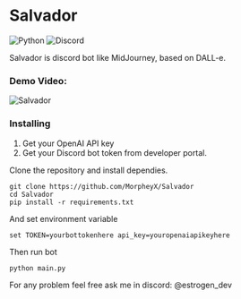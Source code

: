 # Salvador

![Python](https://img.shields.io/badge/python-3670A0?style=for-the-badge&logo=python&logoColor=ffdd54) ![Discord](https://img.shields.io/badge/Discord-%235865F2.svg?style=for-the-badge&logo=discord&logoColor=white)

Salvador is discord bot like MidJourney, based on DALL-e.


### Demo Video:

![Salvador](https://media3.giphy.com/media/v1.Y2lkPTc5MGI3NjExYjQ2bTgyMWw4OTBzbWRzanRsMXg0ZGd2czdqaDRudDdkY3gyM2JhMSZlcD12MV9pbnRlcm5hbF9naWZfYnlfaWQmY3Q9Zw/FedjiHoRqsVj0BHgie/giphy.gif)

### Installing
1. Get your OpenAI API key
2. Get your Discord bot token from developer portal.

Clone the repository and install dependies.
```
git clone https://github.com/MorpheyX/Salvador
cd Salvador
pip install -r requirements.txt
```

And set environment variable
```
set TOKEN=yourbottokenhere api_key=youropenaiapikeyhere
```
Then run bot

```
python main.py
```

For any problem feel free ask me in discord: @estrogen_dev

